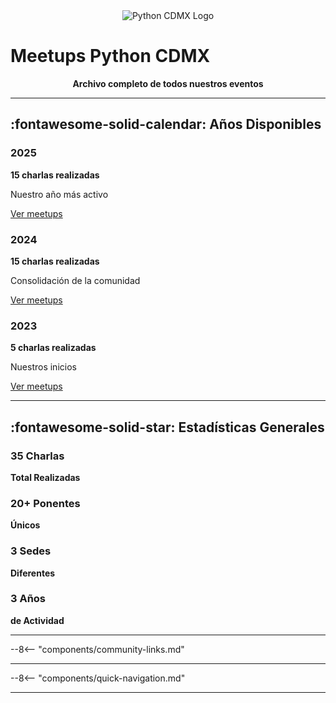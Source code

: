 <div align="center">
  <img src="/images/logo.png" alt="Python CDMX Logo">
</div>

# Meetups Python CDMX

<div align="center">
  <b>Archivo completo de todos nuestros eventos</b>
</div>

---

## :fontawesome-solid-calendar: Años Disponibles

<div class="year-cards">

<div class="year-card year-2025">
  <h3><i class="fas fa-rocket"></i> 2025</h3>
  <p><b>15 charlas realizadas</b></p>
  <p>Nuestro año más activo</p>
  <a href="/meetups/2025/"><i class="fas fa-play"></i> Ver meetups</a>
</div>

<div class="year-card year-2024">
  <h3><i class="fas fa-trophy"></i> 2024</h3>
  <p><b>15 charlas realizadas</b></p>
  <p>Consolidación de la comunidad</p>
  <a href="/meetups/2024/"><i class="fas fa-play"></i> Ver meetups</a>
</div>

<div class="year-card year-2023">
  <h3><i class="fas fa-seedling"></i> 2023</h3>
  <p><b>5 charlas realizadas</b></p>
  <p>Nuestros inicios</p>
  <a href="/meetups/2023/"><i class="fas fa-play"></i> Ver meetups</a>
</div>

</div>

---

## :fontawesome-solid-star: Estadísticas Generales

<div class="stats-grid">

<div class="stat-card">
  <h3><i class="fas fa-microphone"></i> 35 Charlas</h3>
  <p><b>Total Realizadas</b></p>
</div>

<div class="stat-card">
  <h3><i class="fas fa-users"></i> 20+ Ponentes</h3>
  <p><b>Únicos</b></p>
</div>

<div class="stat-card">
  <h3><i class="fas fa-map-marker-alt"></i> 3 Sedes</h3>
  <p><b>Diferentes</b></p>
</div>

<div class="stat-card">
  <h3><i class="fas fa-calendar"></i> 3 Años</h3>
  <p><b>de Actividad</b></p>
</div>

</div>

---

--8<-- "components/community-links.md"

---

--8<-- "components/quick-navigation.md"

---
